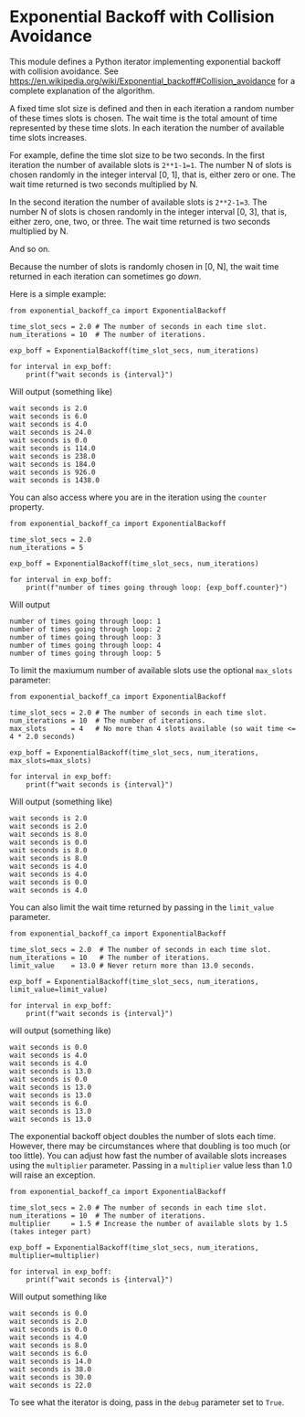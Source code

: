 # Exponential Backoff with Collision Avoidance

This module defines a Python iterator implementing exponential backoff
with collision avoidance. See
https://en.wikipedia.org/wiki/Exponential_backoff#Collision_avoidance for
a complete explanation of the algorithm.

A fixed time slot size is defined and then in each iteration a random
number of these times slots is chosen. The wait time is the total amount
of time represented by these time slots. In each iteration the number of
available time slots increases.

For example, define the time slot size to be two seconds. In the first
iteration the number of available slots is `2**1-1=1`. The number N of
slots is chosen randomly in the integer interval [0, 1], that is, either
zero or one. The wait time returned is two seconds multiplied by N.

In the second iteration the number of available slots is `2**2-1=3`. The
number N of slots is chosen randomly in the integer interval [0, 3], that
is, either zero, one, two, or three. The wait time returned is two seconds
multiplied by N.

And so on.

Because the number of slots is randomly chosen in [0, N], the wait time
returned in each iteration can sometimes go _down_.

Here is a simple example:
```
from exponential_backoff_ca import ExponentialBackoff

time_slot_secs = 2.0 # The number of seconds in each time slot.
num_iterations = 10  # The number of iterations.

exp_boff = ExponentialBackoff(time_slot_secs, num_iterations)

for interval in exp_boff:
    print(f"wait seconds is {interval}")
```
Will output (something like)
```
wait seconds is 2.0
wait seconds is 6.0
wait seconds is 4.0
wait seconds is 24.0
wait seconds is 0.0
wait seconds is 114.0
wait seconds is 238.0
wait seconds is 184.0
wait seconds is 926.0
wait seconds is 1438.0
```

You can also access where you are in the iteration using the `counter` property.
```
from exponential_backoff_ca import ExponentialBackoff

time_slot_secs = 2.0
num_iterations = 5

exp_boff = ExponentialBackoff(time_slot_secs, num_iterations)

for interval in exp_boff:
    print(f"number of times going through loop: {exp_boff.counter}")
```
Will output
```
number of times going through loop: 1
number of times going through loop: 2
number of times going through loop: 3
number of times going through loop: 4
number of times going through loop: 5
```

To limit the maxiumum number of available slots use the optional `max_slots` parameter:

```
from exponential_backoff_ca import ExponentialBackoff

time_slot_secs = 2.0 # The number of seconds in each time slot.
num_iterations = 10  # The number of iterations.
max_slots      = 4   # No more than 4 slots available (so wait time <= 4 * 2.0 seconds)

exp_boff = ExponentialBackoff(time_slot_secs, num_iterations, max_slots=max_slots)

for interval in exp_boff:
    print(f"wait seconds is {interval}")
```
Will output (something like)
```
wait seconds is 2.0
wait seconds is 2.0
wait seconds is 8.0
wait seconds is 0.0
wait seconds is 8.0
wait seconds is 8.0
wait seconds is 4.0
wait seconds is 4.0
wait seconds is 0.0
wait seconds is 4.0
```

You can also limit the wait time returned by passing in the `limit_value` parameter.
```
from exponential_backoff_ca import ExponentialBackoff

time_slot_secs = 2.0  # The number of seconds in each time slot.
num_iterations = 10   # The number of iterations.
limit_value    = 13.0 # Never return more than 13.0 seconds.

exp_boff = ExponentialBackoff(time_slot_secs, num_iterations, limit_value=limit_value)

for interval in exp_boff:
    print(f"wait seconds is {interval}")
```
will output (something like)
```
wait seconds is 0.0
wait seconds is 4.0
wait seconds is 4.0
wait seconds is 13.0
wait seconds is 0.0
wait seconds is 13.0
wait seconds is 13.0
wait seconds is 6.0
wait seconds is 13.0
wait seconds is 13.0
```

The exponential backoff object doubles the number of slots each time.
However, there may be circumstances where that doubling is too much (or
too little). You can adjust how fast the number of available slots
increases using the `multiplier` parameter. Passing in a
`multiplier` value less than 1.0 will raise an exception.
```
from exponential_backoff_ca import ExponentialBackoff

time_slot_secs = 2.0 # The number of seconds in each time slot.
num_iterations = 10  # The number of iterations.
multiplier     = 1.5 # Increase the number of available slots by 1.5 (takes integer part)

exp_boff = ExponentialBackoff(time_slot_secs, num_iterations, multiplier=multiplier)

for interval in exp_boff:
    print(f"wait seconds is {interval}")
```
Will output something like
```
wait seconds is 0.0
wait seconds is 2.0
wait seconds is 0.0
wait seconds is 4.0
wait seconds is 8.0
wait seconds is 6.0
wait seconds is 14.0
wait seconds is 38.0
wait seconds is 30.0
wait seconds is 22.0
```

To see what the iterator is doing, pass in the `debug` parameter set to
`True`.
